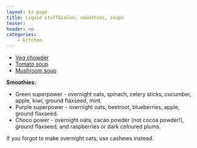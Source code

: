 ```yaml
---
layout: kz-page
title: Liquid stuff&colon; smoothies, soups
teaser: 
header: no
categories:
    - kitchen
---
```


* [Veg chowder](/kitchen/veg-chowder/)
* [Tomato soup](/kitchen/tomato-soup/)
* [Mushroom soup](/kitchen/mushroom-soup/)

<a name="smoothies"></a> **Smoothies:**
* Green superpower - overnight oats, spinach, celery sticks, cucumber, apple, kiwi, ground flaxseed, mint.
* Purple superpower - overnight oats, beetroot, blueberries, apple, ground flaxseed.
* Choco power - overnight oats, cacao powder (not cocoa powder!), ground flaxseed, and raspberries or dark coloured plums.

If you forgot to make overnight oats, use cashews instead.
